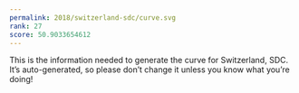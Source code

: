 ```yaml
---
permalink: 2018/switzerland-sdc/curve.svg
rank: 27
score: 50.9033654612
---
```


This is the information needed to generate the curve for Switzerland, SDC. It’s
auto-generated, so please don’t change it unless you know what you’re
doing!
